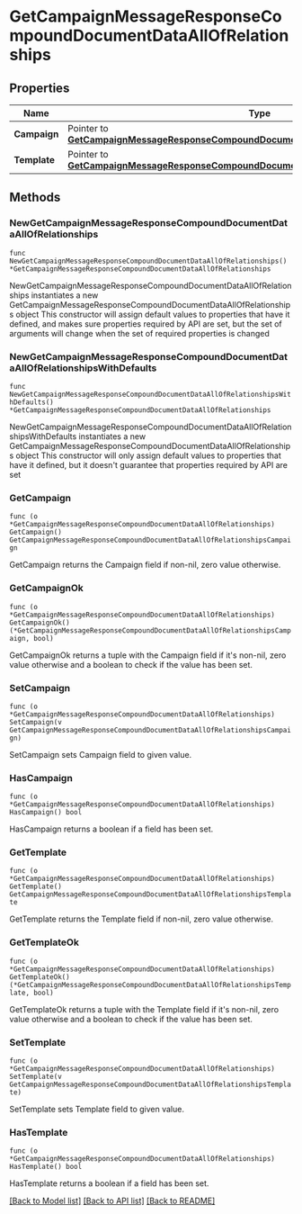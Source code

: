 # GetCampaignMessageResponseCompoundDocumentDataAllOfRelationships

## Properties

Name | Type | Description | Notes
------------ | ------------- | ------------- | -------------
**Campaign** | Pointer to [**GetCampaignMessageResponseCompoundDocumentDataAllOfRelationshipsCampaign**](GetCampaignMessageResponseCompoundDocumentDataAllOfRelationshipsCampaign.md) |  | [optional] 
**Template** | Pointer to [**GetCampaignMessageResponseCompoundDocumentDataAllOfRelationshipsTemplate**](GetCampaignMessageResponseCompoundDocumentDataAllOfRelationshipsTemplate.md) |  | [optional] 

## Methods

### NewGetCampaignMessageResponseCompoundDocumentDataAllOfRelationships

`func NewGetCampaignMessageResponseCompoundDocumentDataAllOfRelationships() *GetCampaignMessageResponseCompoundDocumentDataAllOfRelationships`

NewGetCampaignMessageResponseCompoundDocumentDataAllOfRelationships instantiates a new GetCampaignMessageResponseCompoundDocumentDataAllOfRelationships object
This constructor will assign default values to properties that have it defined,
and makes sure properties required by API are set, but the set of arguments
will change when the set of required properties is changed

### NewGetCampaignMessageResponseCompoundDocumentDataAllOfRelationshipsWithDefaults

`func NewGetCampaignMessageResponseCompoundDocumentDataAllOfRelationshipsWithDefaults() *GetCampaignMessageResponseCompoundDocumentDataAllOfRelationships`

NewGetCampaignMessageResponseCompoundDocumentDataAllOfRelationshipsWithDefaults instantiates a new GetCampaignMessageResponseCompoundDocumentDataAllOfRelationships object
This constructor will only assign default values to properties that have it defined,
but it doesn't guarantee that properties required by API are set

### GetCampaign

`func (o *GetCampaignMessageResponseCompoundDocumentDataAllOfRelationships) GetCampaign() GetCampaignMessageResponseCompoundDocumentDataAllOfRelationshipsCampaign`

GetCampaign returns the Campaign field if non-nil, zero value otherwise.

### GetCampaignOk

`func (o *GetCampaignMessageResponseCompoundDocumentDataAllOfRelationships) GetCampaignOk() (*GetCampaignMessageResponseCompoundDocumentDataAllOfRelationshipsCampaign, bool)`

GetCampaignOk returns a tuple with the Campaign field if it's non-nil, zero value otherwise
and a boolean to check if the value has been set.

### SetCampaign

`func (o *GetCampaignMessageResponseCompoundDocumentDataAllOfRelationships) SetCampaign(v GetCampaignMessageResponseCompoundDocumentDataAllOfRelationshipsCampaign)`

SetCampaign sets Campaign field to given value.

### HasCampaign

`func (o *GetCampaignMessageResponseCompoundDocumentDataAllOfRelationships) HasCampaign() bool`

HasCampaign returns a boolean if a field has been set.

### GetTemplate

`func (o *GetCampaignMessageResponseCompoundDocumentDataAllOfRelationships) GetTemplate() GetCampaignMessageResponseCompoundDocumentDataAllOfRelationshipsTemplate`

GetTemplate returns the Template field if non-nil, zero value otherwise.

### GetTemplateOk

`func (o *GetCampaignMessageResponseCompoundDocumentDataAllOfRelationships) GetTemplateOk() (*GetCampaignMessageResponseCompoundDocumentDataAllOfRelationshipsTemplate, bool)`

GetTemplateOk returns a tuple with the Template field if it's non-nil, zero value otherwise
and a boolean to check if the value has been set.

### SetTemplate

`func (o *GetCampaignMessageResponseCompoundDocumentDataAllOfRelationships) SetTemplate(v GetCampaignMessageResponseCompoundDocumentDataAllOfRelationshipsTemplate)`

SetTemplate sets Template field to given value.

### HasTemplate

`func (o *GetCampaignMessageResponseCompoundDocumentDataAllOfRelationships) HasTemplate() bool`

HasTemplate returns a boolean if a field has been set.


[[Back to Model list]](../README.md#documentation-for-models) [[Back to API list]](../README.md#documentation-for-api-endpoints) [[Back to README]](../README.md)


